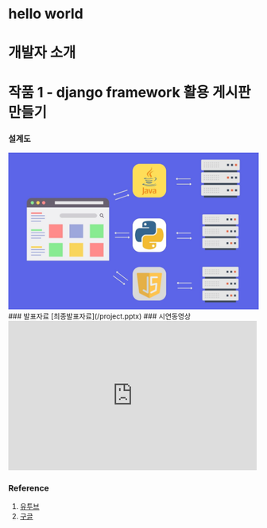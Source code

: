 # hello world

# 개발자 소개
# 작품 1 - django framework 활용 게시판 만들기
### 설계도
<img src="arch.jpg" />
### 발표자료
[최종발표자료](/project.pptx)
### 시연동영상
<iframe width="500" height="300" src="https://www.youtube.com/embed/Ibz5T0cTc3Y" title="세상에 못된 고양이는 없다. 귀여운 고양이만 있을 뿐..." frameborder="0" allow="accelerometer; autoplay; clipboard-write; encrypted-media; gyroscope; picture-in-picture; web-share" referrerpolicy="strict-origin-when-cross-origin" allowfullscreen></iframe>

### Reference
1. [유투브](https://www.youtube.com/) <br>
2. [구글](https://www.google.com/)


